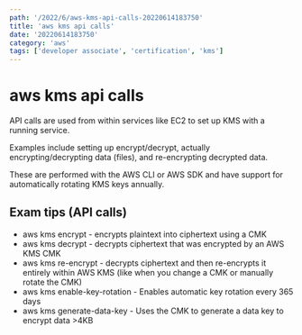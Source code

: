 ```yaml
---
path: '/2022/6/aws-kms-api-calls-20220614183750'
title: 'aws kms api calls'
date: '20220614183750'
category: 'aws'
tags: ['developer associate', 'certification', 'kms']
---
```


# aws kms api calls
API calls are used from within services like EC2 to set up KMS with a running
service.

Examples include setting up encrypt/decrypt, actually encrypting/decrypting
data (files), and re-encrypting decrypted data.

These are performed with the AWS CLI or AWS SDK and have support for automatically
rotating KMS keys annually.

## Exam tips (API calls)
* aws kms encrypt - encrypts plaintext into ciphertext using a CMK
* aws kms decrypt - decrypts ciphertext that was encrypted by an AWS KMS CMK
* aws kms re-encrypt - decrypts ciphertext and then re-encrypts it entirely within
AWS KMS (like when you change a CMK or manually rotate the CMK)
* aws kms enable-key-rotation - Enables automatic key rotation every 365 days
* aws kms generate-data-key - Uses the CMK to generate a data key to encrypt data >4KB

